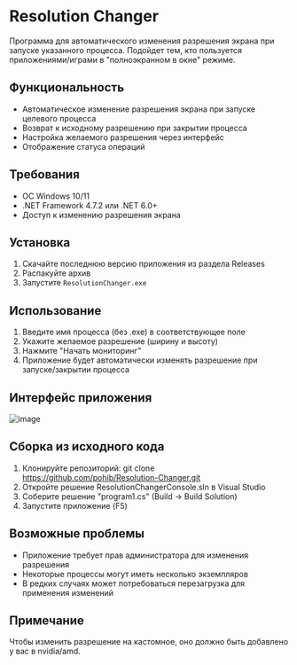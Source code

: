 # Resolution Changer

Программа для автоматического изменения разрешения экрана при запуске указанного процесса. Подойдет тем, кто пользуется приложениями/играми в "полноэкранном в окне" режиме.

## Функциональность

- Автоматическое изменение разрешения экрана при запуске целевого процесса
- Возврат к исходному разрешению при закрытии процесса
- Настройка желаемого разрешения через интерфейс
- Отображение статуса операций

## Требования

- ОС Windows 10/11
- .NET Framework 4.7.2 или .NET 6.0+
- Доступ к изменению разрешения экрана

## Установка

1. Скачайте последнюю версию приложения из раздела Releases
2. Распакуйте архив
3. Запустите `ResolutionChanger.exe`

## Использование

1. Введите имя процесса (без .exe) в соответствующее поле
2. Укажите желаемое разрешение (ширину и высоту)
3. Нажмите "Начать мониторинг"
4. Приложение будет автоматически изменять разрешение при запуске/закрытии процесса

## Интерфейс приложения

![image](https://github.com/user-attachments/assets/0ec0a398-53f6-403b-85a0-0f81ff7f1832)

## Сборка из исходного кода

1. Клонируйте репозиторий: git clone https://github.com/pohib/Resolution-Changer.git
2. Откройте решение ResolutionChangerConsole.sln в Visual Studio
3. Соберите решение "program1.cs" (Build → Build Solution)
4. Запустите приложение (F5)

## Возможные проблемы

- Приложение требует прав администратора для изменения разрешения
- Некоторые процессы могут иметь несколько экземпляров
- В редких случаях может потребоваться перезагрузка для применения изменений

## Примечание
Чтобы изменить разрешение на кастомное, оно должно быть добавлено у вас в nvidia/amd.
